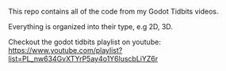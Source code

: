 This repo contains all of the code from my Godot Tidbits videos.

Everything is organized into their type, e.g 2D, 3D.

Checkout the godot tidbits playlist on youtube:
https://www.youtube.com/playlist?list=PL_nw634GvXTYrP5ay4o1Y6luscbLiYZ6r
